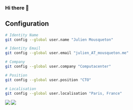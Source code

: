 ### Hi there 👋

## Configuration

```sh
# Identity Name
git config --global user.name "Julien Mousqueton"

# Identity Email
git config --global user.email "julien_AT_mousqueton.me"

# Company
git config --global user.company "Computacenter"

# Position 
git config --global user.position "CTO" 

# Localisation 
git config --global user.localisation "Paris, France" 
```

<img align="left" src="https://github-readme-stats.vercel.app/api?username=JMousqueton&count_private=true&show_icons=true&theme=dark" />
<img align="left" src="https://github-readme-stats.vercel.app/api/top-langs/?username=JMousqueton&theme=dark&hide=html" />


<!--
**JMousqueton/jmousqueton** is a ✨ _special_ ✨ repository because its `README.md` (this file) appears on your GitHub profile.

Here are some ideas to get you started:

- 🔭 I’m currently working at ...
- 🌱 I’m currently learning ...
- 👯 I’m looking to collaborate on ...
- 🤔 I’m looking for help with ...
- 💬 Ask me about ...
- 📫 How to reach me: ...
- 😄 Pronouns: ...
- ⚡ Fun fact: ...
-->

